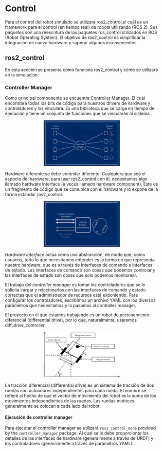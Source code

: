 # Control 

Para el control del robot simulado se utilizara ros2_control,el cuál es un framework para el control (en tiempo real) de robots utilizando (ROS 2). Sus paquetes son una reescritura de los paquetes ros_control utilizados en ROS (Robot Operating System). El objetivo de ros2_control es simplificar la integración de nuevo hardware y superar algunos inconvenientes.

## ros2_control

En esta sección se presenta cómo funciona ros2_control y cómo se utilizará en la simulación. 

### Controller Manager
Como principal componente se encuentra Controller Manager. El cuál encontrará todos los bits de código para nuestros drivers de hardware y controladores y los vinculará. Es una biblioteca que se carga en tiempo de ejecución y tiene un conjunto de funciones que se vincularán al sistema.

<p style="text-align:center;"><img src="./documentation_data/images/controller_manager.png" alt="" height="150" width="250"></p>

Hardware diferente se debe controlar diferente. Cualquiera que sea el aspecto del hardware, para usar ros2_control con él, necesitamos algo llamado hardware interface  (a veces llamado hardware component). Este es un fragmento de código que se comunica con el hardware y lo expone de la forma estándar ros2_control. 

<p style="text-align:center;"><img src="./documentation_data/images/hardware_interface.png" alt="" height="150" width="250"></p>

*Hardware interface* actúa como una abstracción, de modo que, como usuarios, todo lo que necesitamos entender es la forma en que representa nuestro hardware, que es a través de interfaces de comando e interfaces de estado. Las interfaces de comando son cosas que podemos controlar y las interfaces de estado son cosas que solo podemos monitorear.

El trabajo del *controller manager* es tomar los controladores que se le solicita cargar y relacionarlos con las interfaces de comando y estado correctas que el administrador de recursos está exponiendo. Para configurar los controladores, escribimos un archivo YAML con los diversos parámetros que necesitamos y lo pasamos al controller manager. 

El proyecto en el que estamos trabajando es un robot de accionamiento diferencial (differential drive), por lo que, naturalmente, usaremos diff_drive_controller. 

<p style="text-align:center;"><img src="./documentation_data/images/diff_drive.png" alt="" height="150" width="250"></p>


La tracción diferencial (differential drive) es un sistema de tracción de dos ruedas con actuadores independientes para cada rueda. El nombre se refiere al hecho de que el vector de movimiento del robot es la suma de los movimientos independientes de las ruedas. Las ruedas motrices generalmente se colocan a cada lado del robot. 

#### Ejecución de controller manager

Para ejecutar el controller manager se utilizará `ros2_control_node` provided by the `controller_manager` package. Al cual se le debe proporcionar los detalles de las interfaces de hardware (generalmente a través de URDF) y los controladores (generalmente a través de parámetros YAML).
